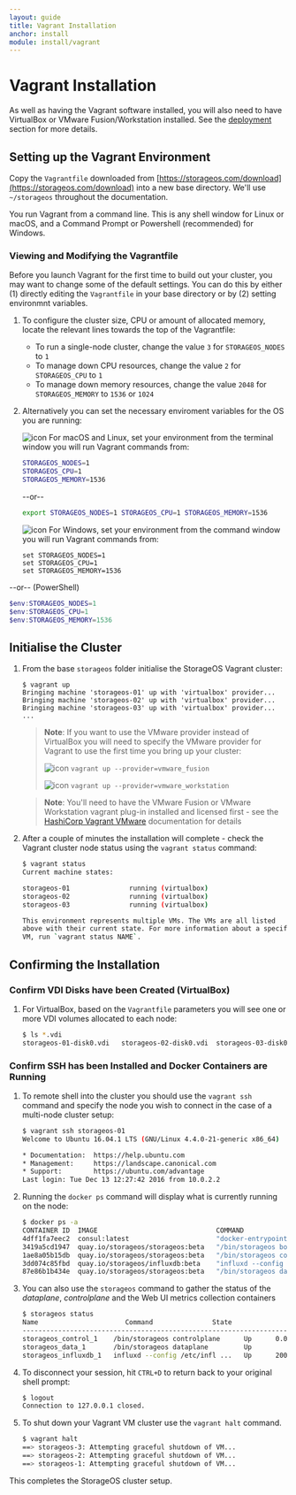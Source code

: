 ```yaml
---
layout: guide
title: Vagrant Installation
anchor: install
module: install/vagrant
---
```


# Vagrant Installation

As well as having the Vagrant software installed, you will also need to have VirtualBox or VMware Fusion/Workstation installed.  See the [deployment](deployment.html) section for more details.

## Setting up the Vagrant Environment

Copy the `Vagrantfile` downloaded from [https://storageos.com/download](https://storageos.com/download) into a new base directory.  We'll use `~/storageos` throughout the documentation.

You run Vagrant from a command line. This is any shell window for Linux or macOS, and a Command Prompt or Powershell (recommended) for Windows.

### Viewing and Modifying the Vagrantfile

Before you launch Vagrant for the first time to build out your cluster, you may want to change some of the default settings. You can do this by either (1) directly editing the `Vagrantfile` in your base directory or by (2) setting environmnt variables.

1. To configure the cluster size, CPU or amount of allocated memory, locate the relevant lines towards the top of the Vagrantfile:
   * To run a single-node cluster, change the value `3` for `STORAGEOS_NODES` to `1`
   * To manage down CPU resources, change the value `2` for `STORAGEOS_CPU` to `1`
   * To manage down memory resources, change the value `2048` for `STORAGEOS_MEMORY` to `1536` or `1024`

2. Alternatively you can set the necessary enviroment variables for the OS you are running:

   ![icon](/images/docs/iso/macterm.png) For macOS and Linux, set your environment from the terminal window you will run Vagrant commands from:
    
   ```bash
   STORAGEOS_NODES=1
   STORAGEOS_CPU=1
   STORAGEOS_MEMORY=1536
   ```

   --or--

   ```bash
   export STORAGEOS_NODES=1 STORAGEOS_CPU=1 STORAGEOS_MEMORY=1536
   ```

   ![icon](/images/docs/iso/winterm.png) For Windows, set your environment from the command window you will run Vagrant commands from:
    
   ```doscon
   set STORAGEOS_NODES=1
   set STORAGEOS_CPU=1
   set STORAGEOS_MEMORY=1536
   ```
--or-- (PowerShell)

   ```powershell
   $env:STORAGEOS_NODES=1
   $env:STORAGEOS_CPU=1
   $env:STORAGEOS_MEMORY=1536
   ```


## Initialise the Cluster

1. From the base `storageos` folder initialise the StorageOS Vagrant cluster:

   ```bash]
   $ vagrant up
   Bringing machine 'storageos-01' up with 'virtualbox' provider...
   Bringing machine 'storageos-02' up with 'virtualbox' provider...
   Bringing machine 'storageos-03' up with 'virtualbox' provider...
   ...
   ```

   >**Note**: If you want to use the VMware provider instead of VirtualBox you will need to specify the VMware provider for Vagrant to use the first time you bring up your cluster:
   >
   > ![icon](/images/docs/iso/appleicon.png) `vagrant up --provider=vmware_fusion`
   >
   > ![icon](/images/docs/iso/windowsicon.png) `vagrant up --provider=vmware_workstation`

   >**Note**: You'll need to have the VMware Fusion or VMware Workstation vagrant plug-in installed and licensed first - see the [HashiCorp Vagrant VMware](https://www.vagrantup.com/vmware/) documentation for details

2. After a couple of minutes the installation will complete - check the Vagrant cluster node status using the `vagrant status` command:

   ```bash
   $ vagrant status
   Current machine states:

   storageos-01               running (virtualbox)
   storageos-02               running (virtualbox)
   storageos-03               running (virtualbox)

   This environment represents multiple VMs. The VMs are all listed
   above with their current state. For more information about a specific
   VM, run `vagrant status NAME`.
   ```

## Confirming the Installation

### Confirm VDI Disks have been Created (VirtualBox)

1. For VirtualBox, based on the `Vagrantfile` parameters you will see one or more VDI volumes allocated to each node:

   ```bash
   $ ls *.vdi
   storageos-01-disk0.vdi	storageos-02-disk0.vdi	storageos-03-disk0.vdi
   ```

### Confirm SSH has been Installed and Docker Containers are Running

1. To remote shell into the cluster you should use the `vagrant ssh` command and specify the node you wish to connect in the case of a multi-node cluster setup:

   ```bash
   $ vagrant ssh storageos-01
   Welcome to Ubuntu 16.04.1 LTS (GNU/Linux 4.4.0-21-generic x86_64)

   * Documentation:  https://help.ubuntu.com
   * Management:     https://landscape.canonical.com
   * Support:        https://ubuntu.com/advantage
   Last login: Tue Dec 13 12:27:42 2016 from 10.0.2.2
   ```

2. Running the `docker ps` command will display what is currently running on the node:

   ```bash
   $ docker ps -a
   CONTAINER ID  IMAGE                              COMMAND                  CREATED        STATUS                  PORTS                                                                                                           NAMES
   4dff1fa7eec2  consul:latest                      "docker-entrypoint.sh"   4 minutes ago  Up 3 minutes                                                                                                                            consul
   3419a5cd1947  quay.io/storageos/storageos:beta   "/bin/storageos boots"   12 days ago    Exited (0) 12 days ago                                                                                                                  storageos_cli_run_1
   1ae8a05b15db  quay.io/storageos/storageos:beta   "/bin/storageos contr"   12 days ago    Up 3 minutes            0.0.0.0:4222->4222/tcp, 0.0.0.0:8000->8000/tcp, 0.0.0.0:8222->8222/tcp, 0.0.0.0:80->8000/tcp                    storageos_control_1
   3dd074c85fbd  quay.io/storageos/influxdb:beta    "influxd --config /et"   12 days ago    Up 3 minutes            2003/tcp, 4242/tcp, 8083/tcp, 8088/tcp, 25826/tcp, 8086/udp, 0.0.0.0:8086->8086/tcp, 0.0.0.0:25826->25826/udp   storageos_influxdb_1
   87e86b1b434e  quay.io/storageos/storageos:beta   "/bin/storageos datap"   12 days ago    Up 4 minutes                                                                                                                            storageos_data_1
   ```

3. You can also use the `storageos` command to gather the status of the *dataplane*, *controlplane* and the Web UI metrics collection containers

   ```bash
   $ storageos status
   Name                      Command               State                                                            Ports
   ----------------------------------------------------------------------------------------------------------------------------------------------------------------------------------------
   storageos_control_1    /bin/storageos controlplane      Up      0.0.0.0:13700->13700/tcp, 0.0.0.0:13700->13700/udp, 0.0.0.0:4222->4222/tcp, 0.0.0.0:80->8000/tcp, 0.0.0.0:8222->8222/tcp
   storageos_data_1       /bin/storageos dataplane         Up
   storageos_influxdb_1   influxd --config /etc/infl ...   Up      2003/tcp, 25826/tcp, 0.0.0.0:25826->25826/udp, 4242/tcp, 8083/tcp, 0.0.0.0:8086->8086/tcp, 8086/udp, 8088/tcp
   ```

4. To disconnect your session, hit `CTRL+D` to return back to your original shell prompt:

   ```bash
   $ logout
   Connection to 127.0.0.1 closed.
   ```

5. To shut down your Vagrant VM cluster use the `vagrant halt` command.

   ```bash
   $ vagrant halt
   ==> storageos-3: Attempting graceful shutdown of VM...
   ==> storageos-2: Attempting graceful shutdown of VM...
   ==> storageos-1: Attempting graceful shutdown of VM...
   ```

This completes the StorageOS cluster setup.
